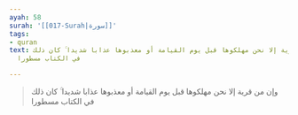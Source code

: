 ```yaml
---
ayah: 58
surah: '[[017-Surah|سورة]]'
tags:
- quran
text: وإن من قرية إلا نحن مهلكوها قبل يوم القيامة أو معذبوها عذابا شديدا ۚ كان ذلك
  في الكتاب مسطورا

---
```

> وإن من قرية إلا نحن مهلكوها قبل يوم القيامة أو معذبوها عذابا شديدا ۚ كان ذلك في الكتاب مسطورا

